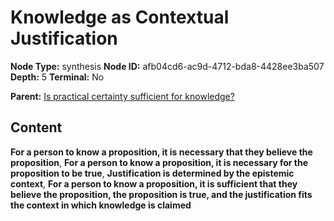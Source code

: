 # Knowledge as Contextual Justification

**Node Type:** synthesis
**Node ID:** afb04cd6-ac9d-4712-bda8-4428ee3ba507
**Depth:** 5
**Terminal:** No

**Parent:** [Is practical certainty sufficient for knowledge?](is-practical-certainty-sufficient-for-knowledge-antithesis-f012a729-2903-4cc1-8b91-a92f9f373456.md)

## Content

**For a person to know a proposition, it is necessary that they believe the proposition**, **For a person to know a proposition, it is necessary for the proposition to be true**, **Justification is determined by the epistemic context**, **For a person to know a proposition, it is sufficient that they believe the proposition, the proposition is true, and the justification fits the context in which knowledge is claimed**
